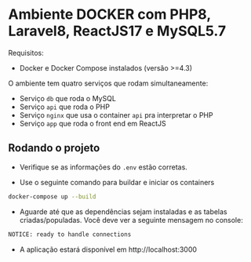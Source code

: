 # Ambiente DOCKER com PHP8, Laravel8, ReactJS17 e MySQL5.7

Requisitos:
- Docker e Docker Compose instalados (versão >=4.3)

O ambiente tem quatro serviços que rodam simultaneamente:

- Serviço `db` que roda o MySQL
- Serviço `api` que roda o PHP
- Serviço `nginx` que usa o container `api` pra interpretar o PHP
- Serviço `app` que roda o front end em ReactJS

## Rodando o projeto

- Verifique se as informações do `.env` estão corretas.

- Use o seguinte comando para buildar e iniciar os containers

```bash
docker-compose up --build
```

- Aguarde até que as dependências sejam instaladas e as tabelas criadas/populadas. Você deve ver a seguinte mensagem no console:

```bash
NOTICE: ready to handle connections
```

- A aplicação estará disponível em http://localhost:3000